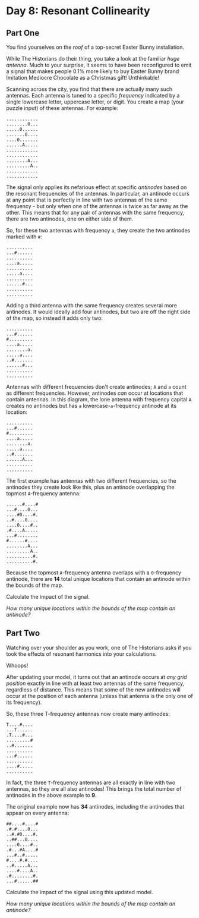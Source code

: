 # Day 8: Resonant Collinearity
## Part One
You find yourselves on the *roof* of a top-secret Easter Bunny installation.

While The Historians do their thing, you take a look at the familiar *huge antenna*.
Much to your surprise, it seems to have been reconfigured to emit a signal that makes people 0.1% more likely to
buy Easter Bunny brand Imitation Mediocre Chocolate as a Christmas gift! Unthinkable!

Scanning across the city, you find that there are actually many such antennas.
Each antenna is tuned to a specific *frequency* indicated by a single lowercase letter, uppercase letter, or digit.
You create a map (your puzzle input) of these antennas. For example:
```
............
........0...
.....0......
.......0....
....0.......
......A.....
............
............
........A...
.........A..
............
............
```

The signal only applies its nefarious effect at specific *antinodes* based on the resonant frequencies of the antennas.
In particular, an antinode occurs at any point that is perfectly in line with two antennas of the same frequency -
but only when one of the antennas is twice as far away as the other. This means that for any pair of antennas with the
same frequency, there are two antinodes, one on either side of them.

So, for these two antennas with frequency `a`, they create the two antinodes marked with `#`:
```
..........
...#......
..........
....a.....
..........
.....a....
..........
......#...
..........
..........
```

Adding a third antenna with the same frequency creates several more antinodes.
It would ideally add four antinodes, but two are off the right side of the map, so instead it adds only two:
```
..........
...#......
#.........
....a.....
........a.
.....a....
..#.......
......#...
..........
..........
```

Antennas with different frequencies don't create antinodes; `A` and `a` count as different frequencies.
However, antinodes *can* occur at locations that contain antennas. In this diagram, the lone antenna with frequency
capital `A` creates no antinodes but has `a` lowercase-`a`-frequency antinode at its location:
```
..........
...#......
#.........
....a.....
........a.
.....a....
..#.......
......A...
..........
..........
```

The first example has antennas with two different frequencies, so the antinodes they create look like this,
plus an antinode overlapping the topmost `A`-frequency antenna:
```
......#....#
...#....0...
....#0....#.
..#....0....
....0....#..
.#....A.....
...#........
#......#....
........A...
.........A..
..........#.
..........#.
```
Because the topmost `A`-frequency antenna overlaps with a `0`-frequency antinode,
there are **14** total unique locations that contain an antinode within the bounds of the map.

Calculate the impact of the signal.

*How many unique locations within the bounds of the map contain an antinode?*

## Part Two
Watching over your shoulder as you work, one of The Historians asks if you took the effects
of resonant harmonics into your calculations.

Whoops!

After updating your model, it turns out that an antinode occurs at *any grid position* exactly in line with
at least two antennas of the same frequency, regardless of distance.
This means that some of the new antinodes will occur at the position of each antenna
(unless that antenna is the only one of its frequency).

So, these three T-frequency antennas now create many antinodes:
```
T....#....
...T......
.T....#...
.........#
..#.......
..........
...#......
..........
....#.....
..........
```

In fact, the three `T`-frequency antennas are all exactly in line with two antennas, so they are all also antinodes!
This brings the total number of antinodes in the above example to **9**.

The original example now has **34** antinodes, including the antinodes that appear on every antenna:
```
##....#....#
.#.#....0...
..#.#0....#.
..##...0....
....0....#..
.#...#A....#
...#..#.....
#....#.#....
..#.....A...
....#....A..
.#........#.
...#......##
```

Calculate the impact of the signal using this updated model. 

*How many unique locations within the bounds of the map contain an antinode?*
